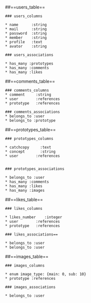 ##==users_table==

	### users_columns

	* name      :string
	* mail      :string
	* password  :string
	* member    :string
	* profile   :text
	* avator    :string

	### users_associations

	* has_many :prototypes
	* has_many :comments
	* has_many :likes

##==comments_table==

	### comments_columns
	* comment     :string
	* user        :references
	* prototype   :references

	### comments_associations
	* belongs_to :user
	* belongs_to :prototype


##==prototypes_table==

	### prototypes_columns

	* catchcopy     :text
	* concept       :string
	* user        :references


	### prototypes_associations

	* belongs_to :user
	* has_many :comments
	* has_many :likes
	* has_many :images


##==likes_table==

	### likes_columns

	* likes_number    :integer
	* user        :references
	* prototype   :references

	### likes_associations==

	* belongs_to :user
	* belongs_to :user

##==images_table==

	### images_columns

	* enum image_type: {main: 0, sub: 10}
	* prototype :references

	### images_associations

	* belongs_to :user







